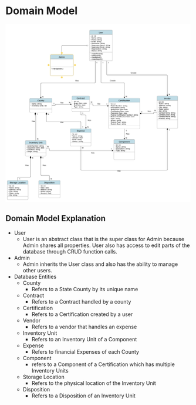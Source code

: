 # Domain Model
![DomainModelDiagram](../AuxiliaryFiles/Resources/DomainModelDiagram.png)
## Domain Model Explanation
- User
  - User is an abstract class that is the super class for Admin because Admin shares all properties. User also has access to edit parts of the database through CRUD function calls. 
- Admin
  - Admin inherits the User class and also has the ability to manage other users.
- Database Entities
  - County
    - Refers to a State County by its unique name
  - Contract
    - Refers to a Contract handled by a county
  - Certification
    - Refers to a Certification created by a user
  - Vendor
    - Refers to a vendor that handles an expense
  - Inventory Unit
    - Refers to an Inventory Unit of a Component
  - Expense
    - Refers to financial Expenses of each County
  - Component
    - refers to a Component of a Certification which has multiple Inventory Units
  - Storage Location
    - Refers to the physical location of the Inventory Unit
  - Disposition
    - Refers to a Disposition of an Inventory Unit
